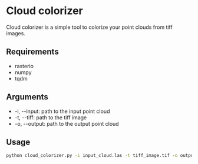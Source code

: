 # Cloud colorizer

Cloud colorizer is a simple tool to colorize your point clouds from tiff images.

## Requirements

* rasterio
* numpy
* tqdm

## Arguments

* -i, --input: path to the input point cloud
* -t, --tiff: path to the tiff image
* -o, --output: path to the output point cloud

## Usage

```bash
python cloud_colorizer.py -i input_cloud.las -t tiff_image.tif -o output_cloud.las
```


